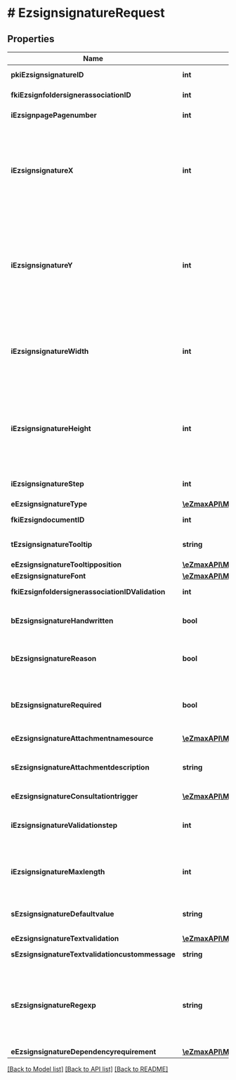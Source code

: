 # # EzsignsignatureRequest

## Properties

Name | Type | Description | Notes
------------ | ------------- | ------------- | -------------
**pkiEzsignsignatureID** | **int** | The unique ID of the Ezsignsignature | [optional]
**fkiEzsignfoldersignerassociationID** | **int** | The unique ID of the Ezsignfoldersignerassociation |
**iEzsignpagePagenumber** | **int** | The page number in the Ezsigndocument |
**iEzsignsignatureX** | **int** | The X coordinate (Horizontal) where to put the Ezsignsignature on the page.  Coordinate is calculated at 100dpi (dot per inch). So for example, if you want to put the Ezsignsignature 2 inches from the left border of the page, you would use \&quot;200\&quot; for the X coordinate. |
**iEzsignsignatureY** | **int** | The Y coordinate (Vertical) where to put the Ezsignsignature on the page.  Coordinate is calculated at 100dpi (dot per inch). So for example, if you want to put the Ezsignsignature 3 inches from the top border of the page, you would use \&quot;300\&quot; for the Y coordinate. |
**iEzsignsignatureWidth** | **int** | The width of the Ezsignsignature.  Size is calculated at 100dpi (dot per inch). So for example, if you want the Ezsignsignature to have a width of 2 inches, you would use \&quot;200\&quot; for the iEzsignsignatureWidth. | [optional]
**iEzsignsignatureHeight** | **int** | The height of the Ezsignsignature.  Size is calculated at 100dpi (dot per inch). So for example, if you want the Ezsignsignature to have an height of 2 inches, you would use \&quot;200\&quot; for the iEzsignsignatureHeight. | [optional]
**iEzsignsignatureStep** | **int** | The step when the Ezsignsigner will be invited to sign |
**eEzsignsignatureType** | [**\eZmaxAPI\Model\FieldEEzsignsignatureType**](FieldEEzsignsignatureType.md) |  |
**fkiEzsigndocumentID** | **int** | The unique ID of the Ezsigndocument |
**tEzsignsignatureTooltip** | **string** | A tooltip that will be presented to Ezsignsigner about the Ezsignsignature | [optional]
**eEzsignsignatureTooltipposition** | [**\eZmaxAPI\Model\FieldEEzsignsignatureTooltipposition**](FieldEEzsignsignatureTooltipposition.md) |  | [optional]
**eEzsignsignatureFont** | [**\eZmaxAPI\Model\FieldEEzsignsignatureFont**](FieldEEzsignsignatureFont.md) |  | [optional]
**fkiEzsignfoldersignerassociationIDValidation** | **int** | The unique ID of the Ezsignfoldersignerassociation | [optional]
**bEzsignsignatureHandwritten** | **bool** | Whether the Ezsignsignature must be handwritten or not when eEzsignsignatureType &#x3D; Signature. | [optional]
**bEzsignsignatureReason** | **bool** | Whether the Ezsignsignature must include a reason or not when eEzsignsignatureType &#x3D; Signature. | [optional]
**bEzsignsignatureRequired** | **bool** | Whether the Ezsignsignature is required or not. This field is relevant only with Ezsignsignature with eEzsignsignatureType &#x3D; Attachments, Text or Textarea. | [optional]
**eEzsignsignatureAttachmentnamesource** | [**\eZmaxAPI\Model\FieldEEzsignsignatureAttachmentnamesource**](FieldEEzsignsignatureAttachmentnamesource.md) |  | [optional]
**sEzsignsignatureAttachmentdescription** | **string** | The description attached to the attachment name added in Ezsignsignature of eEzsignsignatureType Attachments | [optional]
**eEzsignsignatureConsultationtrigger** | [**\eZmaxAPI\Model\FieldEEzsignsignatureConsultationtrigger**](FieldEEzsignsignatureConsultationtrigger.md) |  | [optional]
**iEzsignsignatureValidationstep** | **int** | The step when the Ezsignsigner will be invited to validate the Ezsignsignature of eEzsignsignatureType Attachments | [optional]
**iEzsignsignatureMaxlength** | **int** | The maximum length for the value in the Ezsignsignature  This can only be set if eEzsignsignatureType is **FieldText** or **FieldTextarea** | [optional]
**sEzsignsignatureDefaultvalue** | **string** | The default value for the Ezsignsignature  You can use the codes below and they will be replaced at signature time.    | Code | Description | Example | | ------------------------- | ------------ | ------------ | | {sUserFirstname} | The first name of the contact | John | | {sUserLastname} | The last name of the contact | Doe | | {sUserJobtitle} | The job title | Sales Representative | | {sCompany} | Company name | eZmax Solutions Inc. | | {sEmailAddress} | The email address | email@example.com | | {sPhoneE164} | A phone number in E.164 Format | +15149901516 | | {sPhoneE164Cell} | A phone number in E.164 Format | +15149901516 | | [optional]
**eEzsignsignatureTextvalidation** | [**\eZmaxAPI\Model\EnumTextvalidation**](EnumTextvalidation.md) |  | [optional]
**sEzsignsignatureTextvalidationcustommessage** | **string** | Description of validation rule. Show by signatory. | [optional]
**sEzsignsignatureRegexp** | **string** | A regular expression to indicate what values are acceptable for the Ezsignsignature.  This can only be set if eEzsignsignatureType is **FieldText** or **FieldTextarea** and eEzsignsignatureTextvalidation is **Custom** | [optional]
**eEzsignsignatureDependencyrequirement** | [**\eZmaxAPI\Model\FieldEEzsignsignatureDependencyrequirement**](FieldEEzsignsignatureDependencyrequirement.md) |  | [optional]

[[Back to Model list]](../../README.md#models) [[Back to API list]](../../README.md#endpoints) [[Back to README]](../../README.md)
